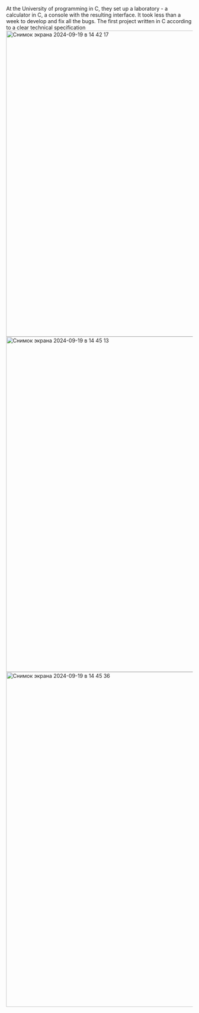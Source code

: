 At the University of programming in C, they set up a laboratory - a calculator in C, a console with the resulting interface. It took less than a week to develop and fix all the bugs. The first project written in C according to a clear technical specification
<img width="824" alt="Снимок экрана 2024-09-19 в 14 42 17" src="https://github.com/user-attachments/assets/a8096890-6733-46f0-aadc-4c47cfefbb30">
<img width="903" alt="Снимок экрана 2024-09-19 в 14 45 13" src="https://github.com/user-attachments/assets/ceddbf2c-9bd3-48eb-81e5-fb62c7c3f1ba">
<img width="902" alt="Снимок экрана 2024-09-19 в 14 45 36" src="https://github.com/user-attachments/assets/7491f73d-9add-4b96-91ed-79f2dc930262">
